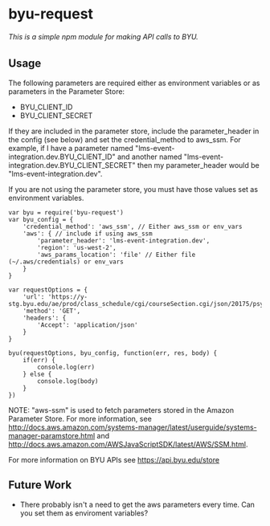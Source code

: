 # byu-request
###### This is a simple npm module for making API calls to BYU.
## Usage
The following parameters are required either as environment variables or as parameters in the Parameter Store:

* BYU_CLIENT_ID
* BYU_CLIENT_SECRET

If they are included in the parameter store, include the parameter_header in the config (see below) and set the credential_method to aws_ssm.  For example, if I have a parameter named "lms-event-integration.dev.BYU_CLIENT_ID" and another named "lms-event-integration.dev.BYU_CLIENT_SECRET" then my parameter_header would be "lms-event-integration.dev".  

If you are not using the parameter store, you must have those values set as environment variables.

```
var byu = require('byu-request')
var byu_config = {
    'credential_method': 'aws_ssm', // Either aws_ssm or env_vars
    'aws': { // include if using aws_ssm
        'parameter_header': 'lms-event-integration.dev',
        'region': 'us-west-2',
        'aws_params_location': 'file' // Either file (~/.aws/credentials) or env_vars
    }
}

var requestOptions = {
    'url': 'https://y-stg.byu.edu/ae/prod/class_schedule/cgi/courseSection.cgi/json/20175/psych/350/001',
    'method': 'GET',
    'headers': {
        'Accept': 'application/json'
    }
}

byu(requestOptions, byu_config, function(err, res, body) {
    if(err) {
        console.log(err)
    } else {
        console.log(body)
    }
})
```
NOTE: "aws-ssm" is used to fetch parameters stored in the Amazon Parameter Store.  For more information, see http://docs.aws.amazon.com/systems-manager/latest/userguide/systems-manager-paramstore.html and http://docs.aws.amazon.com/AWSJavaScriptSDK/latest/AWS/SSM.html.

For more information on BYU APIs see https://api.byu.edu/store



## Future Work
* There probably isn't a need to get the aws parameters every time.  Can you set them as enviroment variables?
